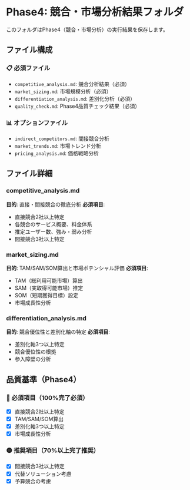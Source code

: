 # Phase4: 競合・市場分析結果フォルダ

このフォルダはPhase4（競合・市場分析）の実行結果を保存します。

## ファイル構成

### 📋 必須ファイル
- `competitive_analysis.md`: 競合分析結果（必須）
- `market_sizing.md`: 市場規模分析（必須）
- `differentiation_analysis.md`: 差別化分析（必須）
- `quality_check.md`: Phase4品質チェック結果（必須）

### 📊 オプションファイル
- `indirect_competitors.md`: 間接競合分析
- `market_trends.md`: 市場トレンド分析
- `pricing_analysis.md`: 価格戦略分析

## ファイル詳細

### competitive_analysis.md
**目的**: 直接・間接競合の徹底分析
**必須項目**:
- 直接競合2社以上特定
- 各競合のサービス概要、料金体系
- 推定ユーザー数、強み・弱み分析
- 間接競合3社以上特定

### market_sizing.md
**目的**: TAM/SAM/SOM算出と市場ポテンシャル評価
**必須項目**:
- TAM（総利用可能市場）算出
- SAM（実取得可能市場）推定
- SOM（短期獲得目標）設定
- 市場成長性分析

### differentiation_analysis.md
**目的**: 競合優位性と差別化軸の特定
**必須項目**:
- 差別化軸3つ以上特定
- 競合優位性の根拠
- 参入障壁の分析

## 品質基準（Phase4）

### 🔴 必須項目（100%完了必須）
- [x] 直接競合2社以上特定
- [x] TAM/SAM/SOM算出
- [x] 差別化軸3つ以上特定
- [x] 市場成長性分析

### 🟡 推奨項目（70%以上完了推奨）
- [x] 間接競合3社以上特定
- [x] 代替ソリューション考慮
- [x] 予算競合の考慮